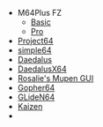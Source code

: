 - M64Plus FZ
  - [Basic](https://play.google.com/store/apps/details?id=org.mupen64plusae.v3.fzurita)
  - [Pro](https://play.google.com/store/apps/details?id=org.mupen64plusae.v3.fzurita.pro)
- [Project64](https://github.com/project64/project64)
- [simple64](https://github.com/simple64/simple64)
- [Daedalus](https://github.com/DaedalusX64/daedalus)
- [DaedalusX64](https://github.com/wikiblog0/DaedalusX64)
- [Rosalie's Mupen GUI](https://github.com/Rosalie241/RMG/releases)
- [Gopher64](https://github.com/gopher64/gopher64/)
- [GLideN64](https://github.com/gonetz/GLideN64/)
- [Kaizen](https://github.com/SimoneN64/Kaizen)
- 
